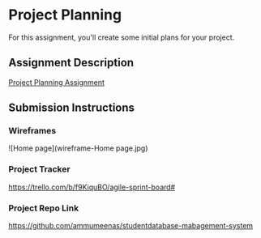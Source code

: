 # Project Planning
For this assignment, you'll create some initial plans for your project.

## Assignment Description
[Project Planning Assignment](https://education.launchcode.org/liftoff/modules/assignments/project-planning)

## Submission Instructions

### Wireframes
![Home page](wireframe-Home page.jpg)

### Project Tracker

https://trello.com/b/f9KiquBO/agile-sprint-board#

### Project Repo Link

https://github.com/ammumeenas/studentdatabase-mabagement-system
